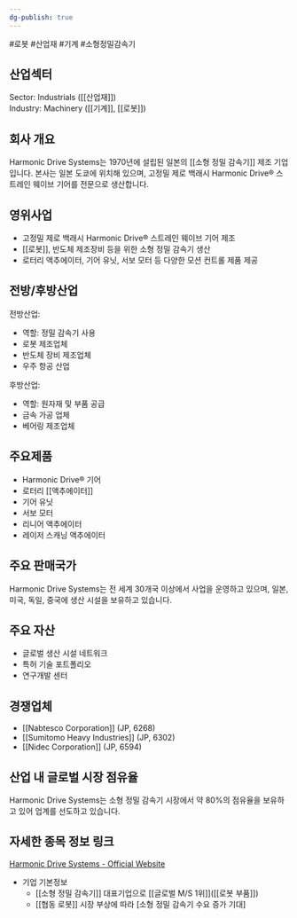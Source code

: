 ```yaml
---
dg-publish: true
---
```

#로봇 #산업재 #기계 #소형정밀감속기


## 산업섹터

Sector: Industrials ([[산업재]])  
Industry: Machinery ([[기계]], [[로봇]])

## 회사 개요

Harmonic Drive Systems는 1970년에 설립된 일본의 [[소형 정밀 감속기]] 제조 기업입니다. 본사는 일본 도쿄에 위치해 있으며, 고정밀 제로 백래시 Harmonic Drive® 스트레인 웨이브 기어를 전문으로 생산합니다.

## 영위사업

- 고정밀 제로 백래시 Harmonic Drive® 스트레인 웨이브 기어 제조
- [[로봇]], 반도체 제조장비 등을 위한 소형 정밀 감속기 생산
- 로터리 액추에이터, 기어 유닛, 서보 모터 등 다양한 모션 컨트롤 제품 제공

## 전방/후방산업

전방산업:

- 역할: 정밀 감속기 사용
- 로봇 제조업체
- 반도체 장비 제조업체
- 우주 항공 산업

후방산업:

- 역할: 원자재 및 부품 공급
- 금속 가공 업체
- 베어링 제조업체

## 주요제품

- Harmonic Drive® 기어
- 로터리 [[액추에이터]]
- 기어 유닛
- 서보 모터
- 리니어 액추에이터
- 레이저 스캐닝 액추에이터

## 주요 판매국가

Harmonic Drive Systems는 전 세계 30개국 이상에서 사업을 운영하고 있으며, 일본, 미국, 독일, 중국에 생산 시설을 보유하고 있습니다.

## 주요 자산

- 글로벌 생산 시설 네트워크
- 특허 기술 포트폴리오
- 연구개발 센터

## 경쟁업체

- [[Nabtesco Corporation]] (JP, 6268)
- [[Sumitomo Heavy Industries]] (JP, 6302)
- [[Nidec Corporation]] (JP, 6594)

## 산업 내 글로벌 시장 점유율

Harmonic Drive Systems는 소형 정밀 감속기 시장에서 약 80%의 점유율을 보유하고 있어 업계를 선도하고 있습니다.

## 자세한 종목 정보 링크

[Harmonic Drive Systems - Official Website](https://www.harmonicdrive.net/)


- 기업 기본정보
	-  [[소형 정밀 감속기]] 대표기업으로 [[글로벌 M/S 1위]]([[로봇 부품]])
	-  [[협동 로봇]] 시장 부상에 따라 [소형 정밀 감속기 수요 증가 기대]

